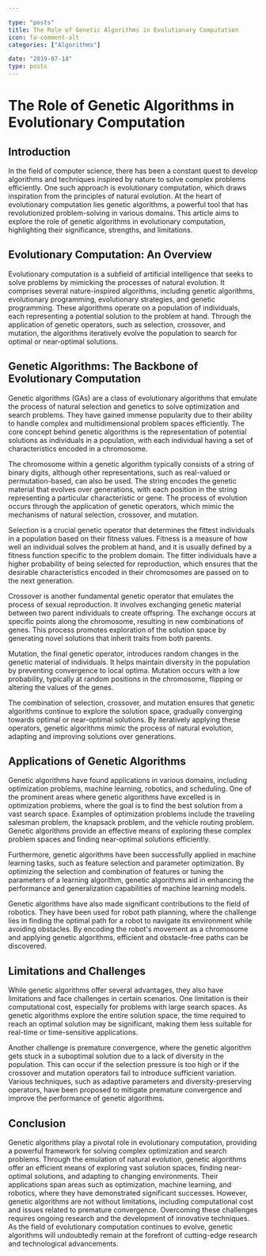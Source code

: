 ```yaml
---

type: "posts"
title: The Role of Genetic Algorithms in Evolutionary Computation
icon: fa-comment-alt
categories: ["Algorithms"]

date: "2019-07-14"
type: posts
---
```





# The Role of Genetic Algorithms in Evolutionary Computation

## Introduction

In the field of computer science, there has been a constant quest to develop algorithms and techniques inspired by nature to solve complex problems efficiently. One such approach is evolutionary computation, which draws inspiration from the principles of natural evolution. At the heart of evolutionary computation lies genetic algorithms, a powerful tool that has revolutionized problem-solving in various domains. This article aims to explore the role of genetic algorithms in evolutionary computation, highlighting their significance, strengths, and limitations.

## Evolutionary Computation: An Overview

Evolutionary computation is a subfield of artificial intelligence that seeks to solve problems by mimicking the processes of natural evolution. It comprises several nature-inspired algorithms, including genetic algorithms, evolutionary programming, evolutionary strategies, and genetic programming. These algorithms operate on a population of individuals, each representing a potential solution to the problem at hand. Through the application of genetic operators, such as selection, crossover, and mutation, the algorithms iteratively evolve the population to search for optimal or near-optimal solutions.

## Genetic Algorithms: The Backbone of Evolutionary Computation

Genetic algorithms (GAs) are a class of evolutionary algorithms that emulate the process of natural selection and genetics to solve optimization and search problems. They have gained immense popularity due to their ability to handle complex and multidimensional problem spaces efficiently. The core concept behind genetic algorithms is the representation of potential solutions as individuals in a population, with each individual having a set of characteristics encoded in a chromosome.

The chromosome within a genetic algorithm typically consists of a string of binary digits, although other representations, such as real-valued or permutation-based, can also be used. The string encodes the genetic material that evolves over generations, with each position in the string representing a particular characteristic or gene. The process of evolution occurs through the application of genetic operators, which mimic the mechanisms of natural selection, crossover, and mutation.

Selection is a crucial genetic operator that determines the fittest individuals in a population based on their fitness values. Fitness is a measure of how well an individual solves the problem at hand, and it is usually defined by a fitness function specific to the problem domain. The fitter individuals have a higher probability of being selected for reproduction, which ensures that the desirable characteristics encoded in their chromosomes are passed on to the next generation.

Crossover is another fundamental genetic operator that emulates the process of sexual reproduction. It involves exchanging genetic material between two parent individuals to create offspring. The exchange occurs at specific points along the chromosome, resulting in new combinations of genes. This process promotes exploration of the solution space by generating novel solutions that inherit traits from both parents.

Mutation, the final genetic operator, introduces random changes in the genetic material of individuals. It helps maintain diversity in the population by preventing convergence to local optima. Mutation occurs with a low probability, typically at random positions in the chromosome, flipping or altering the values of the genes.

The combination of selection, crossover, and mutation ensures that genetic algorithms continue to explore the solution space, gradually converging towards optimal or near-optimal solutions. By iteratively applying these operators, genetic algorithms mimic the process of natural evolution, adapting and improving solutions over generations.

## Applications of Genetic Algorithms

Genetic algorithms have found applications in various domains, including optimization problems, machine learning, robotics, and scheduling. One of the prominent areas where genetic algorithms have excelled is in optimization problems, where the goal is to find the best solution from a vast search space. Examples of optimization problems include the traveling salesman problem, the knapsack problem, and the vehicle routing problem. Genetic algorithms provide an effective means of exploring these complex problem spaces and finding near-optimal solutions efficiently.

Furthermore, genetic algorithms have been successfully applied in machine learning tasks, such as feature selection and parameter optimization. By optimizing the selection and combination of features or tuning the parameters of a learning algorithm, genetic algorithms aid in enhancing the performance and generalization capabilities of machine learning models.

Genetic algorithms have also made significant contributions to the field of robotics. They have been used for robot path planning, where the challenge lies in finding the optimal path for a robot to navigate its environment while avoiding obstacles. By encoding the robot's movement as a chromosome and applying genetic algorithms, efficient and obstacle-free paths can be discovered.

## Limitations and Challenges

While genetic algorithms offer several advantages, they also have limitations and face challenges in certain scenarios. One limitation is their computational cost, especially for problems with large search spaces. As genetic algorithms explore the entire solution space, the time required to reach an optimal solution may be significant, making them less suitable for real-time or time-sensitive applications.

Another challenge is premature convergence, where the genetic algorithm gets stuck in a suboptimal solution due to a lack of diversity in the population. This can occur if the selection pressure is too high or if the crossover and mutation operators fail to introduce sufficient variation. Various techniques, such as adaptive parameters and diversity-preserving operators, have been proposed to mitigate premature convergence and improve the performance of genetic algorithms.

## Conclusion

Genetic algorithms play a pivotal role in evolutionary computation, providing a powerful framework for solving complex optimization and search problems. Through the emulation of natural evolution, genetic algorithms offer an efficient means of exploring vast solution spaces, finding near-optimal solutions, and adapting to changing environments. Their applications span areas such as optimization, machine learning, and robotics, where they have demonstrated significant successes. However, genetic algorithms are not without limitations, including computational cost and issues related to premature convergence. Overcoming these challenges requires ongoing research and the development of innovative techniques. As the field of evolutionary computation continues to evolve, genetic algorithms will undoubtedly remain at the forefront of cutting-edge research and technological advancements.
